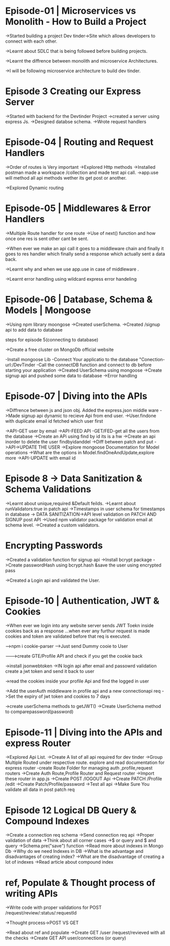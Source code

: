 
 # Episode-01 | Microservices vs Monolith - How to Build a Project


 ->Started building a project Dev tinder->Site which allows developers to connect with each other.

 ->Learnt about SDLC that is being followed before building projects.

 ->Learnt the diffrence between monolith and microservice Architectures.

 ->I will be following microservice architecture to build dev tinder.


 # Episode 3  Creating our Express Server

 ->Started with backend for the Devtinder Project
 ->created a server using express Js.
 ->Designed databse schema.
 ->Wrote request handlers 
 
  # Episode-04 | Routing and Request Handlers

  ->Order of routes is Very important
  ->Explored Http methods 
  ->Installed postman made a workspace /collection and made test api call.
  ->app.use will method all api methods wether its get post or another.

  ->Explored Dynamic routing 


  #  Episode-05 | Middlewares & Error Handlers 

  ->Multiple Route handler for one route 
  ->Use of next() function and how once one res is sent other cant be sent.

  ->When ever we make an api call it goes to a middleware chain  and finally it goes to res handler which finally send a response which actually sent a data back.

  ->Learnt why and when we use app.use in case of middleware .

  ->Learnt error handling using wildcard express error handeling

  # Episode-06 | Database, Schema & Models | Mongoose

  ->Using npm library moongose
  ->Created userSchema.
  ->Created /signup api to add data to database
  

  
steps for episode 5(connecting to database)

->Create a free cluster on MongoDb official website

-Install mongoose Lib
-Connect Your applicatio  to the database "Conection-url:/DevTinder
-Call the connectDB function and connect to db before starting your application 
->Created UserSchema using mongoose
->Create signup api and pushed some data to database
->Error handling
 
 # Episode-07 | Diving into the APIs

 ->Diffrence between js and json obj.
 Added the express.json middle ware
 ->Made signup api dynamic to recieve  Api from end user.
 ->User.findone with duplicate email id fetched which user first 

 ->API-GET user by email
 ->API-FEED API -GET/FED-get all the users from the database
 ->Create  an APi using find by id its is a hw
 ->Create an api inorder to delete the user findbyidanddel
 ->Diff between patch and put
 ->API->UPDATE THE USER
 ->Explore mongoose Documentation for Model operations
 ->What are the options in Model.findOneAndUpdate,explore more
 ->API-UPDATE with email id


 # Episode 8 -> Data Sanitization & Schema Validations

 ->Learnt about unique,required  &Default feilds.
 ->Learnt about runValidators:true in patch api
 ->Timestamps in user schema for timestamps in database
 -> DATA SANITIZATION->API level validation on PATCH AND SIGNUP post API
 ->Used npm validator package for validation email at schema level.
 ->Created a custom validators.

 # Encrypting Passwords

 ->Created a validation function for signup api
 ->Install bcrypt package
 ->Create passwordHash using bcrypt.hash &save the user using encrypted pass

 ->Created a Login api and validated the User.

  # Episode-10 | Authentication, JWT & Cookies

  ->When ever we login into any website server sends JWT Toekn inside cookies back as a response ...when ever any furthur request is made cookies and token are validated before  that req is executed.

-->npm i  cookie-parser 
-->Just send Dummy cooie to User

--->create GTE/Profile API and check if you get the cookie back

->install jsonwebtoken
  ->IN login api after email and passowrd validation create a jwt token and send it back to user 

  ->read the cookies inside your profile Api and find the logged in user 

  ->Add the userAuth middleware in profile api and a new connectionapi req
  ->Set the expiry of jwt token and cookies to 7 days 

  ->create userSchema methods to getJWT()
  ->Create UserSchema method to comparepassword(password)

#  Episode-11 | Diving into the APIs and express Router

->Explored Api List.
->Create A list of all api required for dev tinder
->Group Multiple Routed under respective route.
explore and read  documentation for express router
-create Route Folder for managing  auth ,profile,request routers
->Create Auth Route,Profile Router and Request router
->Import these router in app.js
->Create POST /lOGOUT Api
->Create PATCH /Profile /edit
->Create Patch/Profile/password
->Test all api
->Make Sure You validate all data in post patch req


# Episode 12 Logical DB Query & Compound Indexes

->Create a connection req schema
->Send connection req api
->Proper validation of data
->Think about all corner cases
->$ or query and $ and query
->Schema.pre("save") function
->Read more about indexes in Mongo Db
->Why do we need Indexes in DB
->What is the advantage and disadvantages of creating index?
->What are the disadvantage of creating a lot of indexes
->Read article about compound index 

#  ref, Populate & Thought process of writing APIs

->Write code with proper validations for POST /request/review/:status/:requestId

->Thought process->POST VS GET

->Read about ref and populate
->Create GET /user /request/revieved with all the checks
->Create GET API  user/connections (or query)
